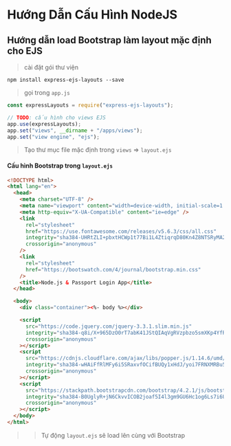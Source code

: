 # Hướng Dẫn Cấu Hình NodeJS
## Hướng dẫn load Bootstrap làm layout mặc định cho EJS

> cài đặt gói thư viện

`npm install express-ejs-layouts --save`

> gọi trong `app.js`

```javascript
const expressLayouts = require("express-ejs-layouts");
```

```javascript
// TODO: cấu hình cho views EJS
app.use(expressLayouts);
app.set("views", __dirname + "/apps/views");
app.set("view engine", "ejs");
```

> Tạo thư mục file mặc định trong `views` => `layout.ejs`

#### Cấu hình Bootstrap trong `layout.ejs`

```html
<!DOCTYPE html>
<html lang="en">
  <head>
    <meta charset="UTF-8" />
    <meta name="viewport" content="width=device-width, initial-scale=1.0" />
    <meta http-equiv="X-UA-Compatible" content="ie=edge" />
    <link
      rel="stylesheet"
      href="https://use.fontawesome.com/releases/v5.6.3/css/all.css"
      integrity="sha384-UHRtZLI+pbxtHCWp1t77Bi1L4ZtiqrqD80Kn4Z8NTSRyMA2Fd33n5dQ8lWUE00s/"
      crossorigin="anonymous"
    />
    <link
      rel="stylesheet"
      href="https://bootswatch.com/4/journal/bootstrap.min.css"
    />
    <title>Node.js & Passport Login App</title>
  </head>

  <body>
    <div class="container"><%- body %></div>

    <script
      src="https://code.jquery.com/jquery-3.3.1.slim.min.js"
      integrity="sha384-q8i/X+965DzO0rT7abK41JStQIAqVgRVzpbzo5smXKp4YfRvH+8abtTE1Pi6jizo"
      crossorigin="anonymous"
    ></script>
    <script
      src="https://cdnjs.cloudflare.com/ajax/libs/popper.js/1.14.6/umd/popper.min.js"
      integrity="sha384-wHAiFfRlMFy6i5SRaxvfOCifBUQy1xHdJ/yoi7FRNXMRBu5WHdZYu1hA6ZOblgut"
      crossorigin="anonymous"
    ></script>
    <script
      src="https://stackpath.bootstrapcdn.com/bootstrap/4.2.1/js/bootstrap.min.js"
      integrity="sha384-B0UglyR+jN6CkvvICOB2joaf5I4l3gm9GU6Hc1og6Ls7i6U/mkkaduKaBhlAXv9k"
      crossorigin="anonymous"
    ></script>
  </body>
</html>
```

> > Tự động `layout.ejs` sẽ load lên cùng với Bootstrap
